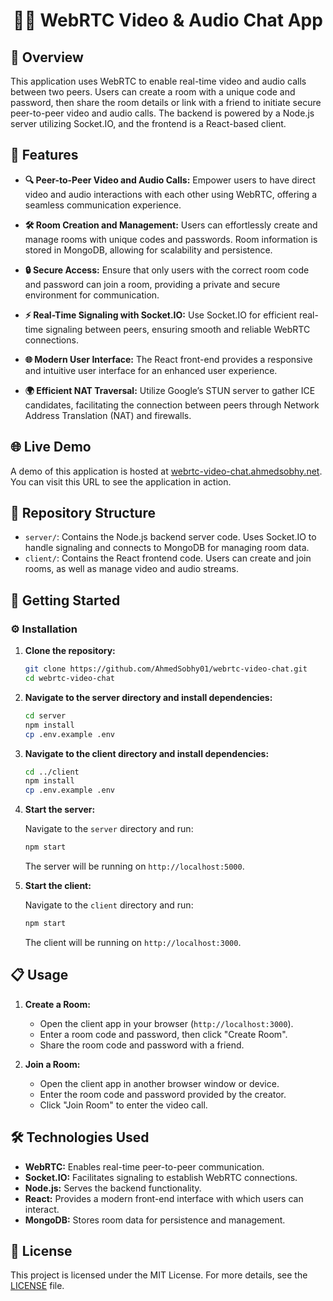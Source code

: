 <h1 align="center">🎥📞 WebRTC Video & Audio Chat App</h1>

## 🌟 Overview

This application uses WebRTC to enable real-time video and audio calls between two peers. Users can create a room with a unique code and password, then share the room details or link with a friend to initiate secure peer-to-peer video and audio calls. The backend is powered by a Node.js server utilizing Socket.IO, and the frontend is a React-based client.

## 🚀 Features

-   **🔍 Peer-to-Peer Video and Audio Calls:** Empower users to have direct video and audio interactions with each other using WebRTC, offering a seamless communication experience.
-   **🛠 Room Creation and Management:** Users can effortlessly create and manage rooms with unique codes and passwords. Room information is stored in MongoDB, allowing for scalability and persistence.

-   **🔒 Secure Access:** Ensure that only users with the correct room code and password can join a room, providing a private and secure environment for communication.

-   **⚡ Real-Time Signaling with Socket.IO:** Use Socket.IO for efficient real-time signaling between peers, ensuring smooth and reliable WebRTC connections.

-   **🌐 Modern User Interface:** The React front-end provides a responsive and intuitive user interface for an enhanced user experience.

-   **🌍 Efficient NAT Traversal:** Utilize Google’s STUN server to gather ICE candidates, facilitating the connection between peers through Network Address Translation (NAT) and firewalls.

## 🌐 Live Demo

A demo of this application is hosted at [webrtc-video-chat.ahmedsobhy.net](https://webrtc-video-chat.ahmedsobhy.net). You can visit this URL to see the application in action.

## 📂 Repository Structure

-   `server/`: Contains the Node.js backend server code. Uses Socket.IO to handle signaling and connects to MongoDB for managing room data.
-   `client/`: Contains the React frontend code. Users can create and join rooms, as well as manage video and audio streams.

## 🚀 Getting Started

### ⚙️ Installation

1. **Clone the repository:**

    ```bash
    git clone https://github.com/AhmedSobhy01/webrtc-video-chat.git
    cd webrtc-video-chat
    ```

2. **Navigate to the server directory and install dependencies:**

    ```bash
    cd server
    npm install
    cp .env.example .env
    ```

3. **Navigate to the client directory and install dependencies:**

    ```bash
    cd ../client
    npm install
    cp .env.example .env
    ```

4. **Start the server:**

    Navigate to the `server` directory and run:

    ```bash
    npm start
    ```

    The server will be running on `http://localhost:5000`.

5. **Start the client:**

    Navigate to the `client` directory and run:

    ```bash
    npm start
    ```

    The client will be running on `http://localhost:3000`.

## 📋 Usage

1. **Create a Room:**

    - Open the client app in your browser (`http://localhost:3000`).
    - Enter a room code and password, then click "Create Room".
    - Share the room code and password with a friend.

2. **Join a Room:**

    - Open the client app in another browser window or device.
    - Enter the room code and password provided by the creator.
    - Click "Join Room" to enter the video call.

## 🛠 Technologies Used

-   **WebRTC:** Enables real-time peer-to-peer communication.
-   **Socket.IO:** Facilitates signaling to establish WebRTC connections.
-   **Node.js:** Serves the backend functionality.
-   **React:** Provides a modern front-end interface with which users can interact.
-   **MongoDB:** Stores room data for persistence and management.

## 📜 License

This project is licensed under the MIT License. For more details, see the [LICENSE](LICENSE) file.

